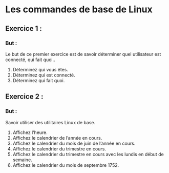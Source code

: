# Les commandes de base de Linux

## Exercice 1 : 

### But : ### 
Le but de ce premier exercice est de savoir déterminer quel utilisateur est connecté, qui fait quoi..

1. Déterminez qui vous êtes.
2. Déterminez qui est connecté.
3. Déterminez qui fait quoi.

## Exercice 2 : 
### But : ### 
Savoir utiliser des utilitaires Linux de base.

1. Affichez l’heure.
2. Affichez le calendrier de l’année en cours.
3. Affichez le calendrier du mois de juin de l’année en cours.
4. Affichez le calendrier du trimestre en cours.
5. Affichez le calendrier du trimestre en cours avec les lundis en début
de semaine.
6. Affichez le calendrier du mois de septembre 1752.